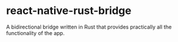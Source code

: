 # react-native-rust-bridge

A bidirectional bridge written in Rust that provides practically all the functionality of the app.